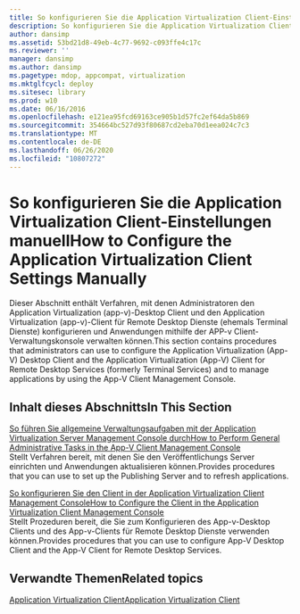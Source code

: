 ```yaml
---
title: So konfigurieren Sie die Application Virtualization Client-Einstellungen manuell
description: So konfigurieren Sie die Application Virtualization Client-Einstellungen manuell
author: dansimp
ms.assetid: 53bd21d8-49eb-4c77-9692-c093ffe4c17c
ms.reviewer: ''
manager: dansimp
ms.author: dansimp
ms.pagetype: mdop, appcompat, virtualization
ms.mktglfcycl: deploy
ms.sitesec: library
ms.prod: w10
ms.date: 06/16/2016
ms.openlocfilehash: e121ea95fcd69163ce905b1d57fc2ef64da5b869
ms.sourcegitcommit: 354664bc527d93f80687cd2eba70d1eea024c7c3
ms.translationtype: MT
ms.contentlocale: de-DE
ms.lasthandoff: 06/26/2020
ms.locfileid: "10807272"
---
```

# <span data-ttu-id="c2288-103">So konfigurieren Sie die Application Virtualization Client-Einstellungen manuell</span><span class="sxs-lookup"><span data-stu-id="c2288-103">How to Configure the Application Virtualization Client Settings Manually</span></span>


<span data-ttu-id="c2288-104">Dieser Abschnitt enthält Verfahren, mit denen Administratoren den Application Virtualization (app-v)-Desktop Client und den Application Virtualization (app-v)-Client für Remote Desktop Dienste (ehemals Terminal Dienste) konfigurieren und Anwendungen mithilfe der APP-v Client-Verwaltungskonsole verwalten können.</span><span class="sxs-lookup"><span data-stu-id="c2288-104">This section contains procedures that administrators can use to configure the Application Virtualization (App-V) Desktop Client and the Application Virtualization (App-V) Client for Remote Desktop Services (formerly Terminal Services) and to manage applications by using the App-V Client Management Console.</span></span>

## <span data-ttu-id="c2288-105">Inhalt dieses Abschnitts</span><span class="sxs-lookup"><span data-stu-id="c2288-105">In This Section</span></span>


<a href="" id="how-to-perform-general-administrative-tasks-in-the-app-v-client-management-console"></a>[<span data-ttu-id="c2288-106">So führen Sie allgemeine Verwaltungsaufgaben mit der Application Virtualization Server Management Console durch</span><span class="sxs-lookup"><span data-stu-id="c2288-106">How to Perform General Administrative Tasks in the App-V Client Management Console</span></span>](how-to-perform-general-administrative-tasks-in-the-app-v-client-management-console.md)  
<span data-ttu-id="c2288-107">Stellt Verfahren bereit, mit denen Sie den Veröffentlichungs Server einrichten und Anwendungen aktualisieren können.</span><span class="sxs-lookup"><span data-stu-id="c2288-107">Provides procedures that you can use to set up the Publishing Server and to refresh applications.</span></span>

<a href="" id="how-to-configure-the-client-in-the-application-virtualization-client-management-console"></a>[<span data-ttu-id="c2288-108">So konfigurieren Sie den Client in der Application Virtualization Client Management Console</span><span class="sxs-lookup"><span data-stu-id="c2288-108">How to Configure the Client in the Application Virtualization Client Management Console</span></span>](how-to-configure-the-client-in-the-application-virtualization-client-management-console.md)  
<span data-ttu-id="c2288-109">Stellt Prozeduren bereit, die Sie zum Konfigurieren des App-v-Desktop Clients und des App-v-Clients für Remote Desktop Dienste verwenden können.</span><span class="sxs-lookup"><span data-stu-id="c2288-109">Provides procedures that you can use to configure App-V Desktop Client and the App-V Client for Remote Desktop Services.</span></span>

## <span data-ttu-id="c2288-110">Verwandte Themen</span><span class="sxs-lookup"><span data-stu-id="c2288-110">Related topics</span></span>


[<span data-ttu-id="c2288-111">Application Virtualization Client</span><span class="sxs-lookup"><span data-stu-id="c2288-111">Application Virtualization Client</span></span>](application-virtualization-client.md)

 

 





